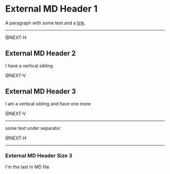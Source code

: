 # External MD Header 1

A paragraph with some text and a [link](https://congineer.com).

---

@NEXT-H

## External MD Header 2

I have a vertical sibling

@NEXT-V

## External MD Header 3

I am a vertical sibling and have one more

@NEXT-V

---

some text under separator

@NEXT-H

---

### External MD Header Size 3

I'm the last in MD file
